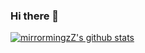 ### Hi there 👋

<!--
**mirrormingzZ/mirrormingzZ** is a ✨ _special_ ✨ repository because its `README.md` (this file) appears on your GitHub profile.

Here are some ideas to get you started:

- 🔭 I’m currently working on ...
- 🌱 I’m currently learning ...
- 👯 I’m looking to collaborate on ...
- 🤔 I’m looking for help with ...
- 💬 Ask me about ...
- 📫 How to reach me: ...
- 😄 Pronouns: ...
- ⚡ Fun fact: ...
-->
[![mirrormingzZ's github stats](https://github-readme-stats.vercel.app/api?username=mirrormingzZ)](https://github.com/anuraghazra/github-readme-stats)

